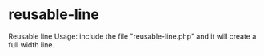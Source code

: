 # reusable-line
Reusable line
Usage: include the file "reusable-line.php" and it will create a full width line.

<?php include('reusable-line.php'); ?>
